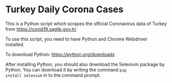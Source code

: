 # Turkey Daily Corona Cases
This is a Python script which scrapes the official Coronavirus data of Turkey from https://covid19.saglik.gov.tr/

To use this script, you need to have Python and Chrome Webdriver installed.

To download Python: https://python.org/downloads

After installing Python, you should also download the Selenium package by Python.
You can download it by writing the command <code>pip install selenium</code> in to the command prompt.
